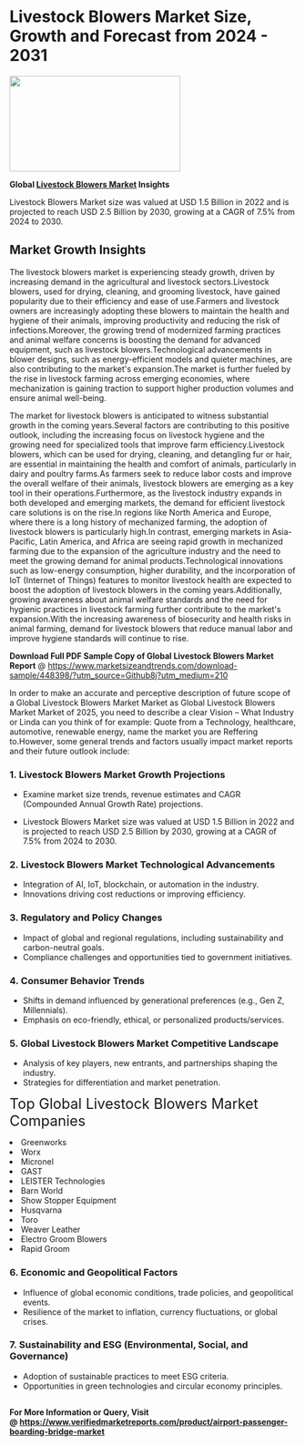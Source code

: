 <H1>Livestock Blowers Market Size, Growth and Forecast from 2024 - 2031</H1><img class="aligncenter size-medium wp-image-584254" src="https://thirdeyenews.in/wp-content/uploads/2024/09/Global-Market-Research-300x168.jpeg" alt="" width="300" height="168" /><p><strong>Global&nbsp;<a href="https://www.marketsizeandtrends.com/download-sample/448398/?utm_source=Github8j?utm_medium=210">Livestock Blowers Market</a> Insights</strong></p><p>Livestock Blowers Market size was valued at USD 1.5 Billion in 2022 and is projected to reach USD 2.5 Billion by 2030, growing at a CAGR of 7.5% from 2024 to 2030.</p><p><h2>Market Growth Insights</h2> <p>The livestock blowers market is experiencing steady growth, driven by increasing demand in the agricultural and livestock sectors.Livestock blowers, used for drying, cleaning, and grooming livestock, have gained popularity due to their efficiency and ease of use.Farmers and livestock owners are increasingly adopting these blowers to maintain the health and hygiene of their animals, improving productivity and reducing the risk of infections.Moreover, the growing trend of modernized farming practices and animal welfare concerns is boosting the demand for advanced equipment, such as livestock blowers.Technological advancements in blower designs, such as energy-efficient models and quieter machines, are also contributing to the market's expansion.The market is further fueled by the rise in livestock farming across emerging economies, where mechanization is gaining traction to support higher production volumes and ensure animal well-being.</p> <p>The market for livestock blowers is anticipated to witness substantial growth in the coming years.Several factors are contributing to this positive outlook, including the increasing focus on livestock hygiene and the growing need for specialized tools that improve farm efficiency.Livestock blowers, which can be used for drying, cleaning, and detangling fur or hair, are essential in maintaining the health and comfort of animals, particularly in dairy and poultry farms.As farmers seek to reduce labor costs and improve the overall welfare of their animals, livestock blowers are emerging as a key tool in their operations.Furthermore, as the livestock industry expands in both developed and emerging markets, the demand for efficient livestock care solutions is on the rise.In regions like North America and Europe, where there is a long history of mechanized farming, the adoption of livestock blowers is particularly high.In contrast, emerging markets in Asia-Pacific, Latin America, and Africa are seeing rapid growth in mechanized farming due to the expansion of the agriculture industry and the need to meet the growing demand for animal products.Technological innovations such as low-energy consumption, higher durability, and the incorporation of IoT (Internet of Things) features to monitor livestock health are expected to boost the adoption of livestock blowers in the coming years.Additionally, growing awareness about animal welfare standards and the need for hygienic practices in livestock farming further contribute to the market's expansion.With the increasing awareness of biosecurity and health risks in animal farming, demand for livestock blowers that reduce manual labor and improve hygiene standards will continue to rise.</p><p><span class=""><strong>Download Full PDF Sample Copy of Global Livestock Blowers Market Report</strong> @ <a href="https://www.marketsizeandtrends.com/download-sample/448398/?utm_source=Github8j?utm_medium=210" target="_blank">https://www.marketsizeandtrends.com/download-sample/448398/?utm_source=Github8j?utm_medium=210</a></span></p><p>In order to make an accurate and perceptive description of future scope of a Global&nbsp;Livestock Blowers Market Market as Global&nbsp;Livestock Blowers Market Market of 2025, you need to describe a clear Vision &ndash; What Industry or Linda can you think of for example: Quote from a Technology, healthcare, automotive, renewable energy, name the market you are Reffering to.However, some general trends and factors usually impact market reports and their future outlook include:</p><h3>1.&nbsp;<strong>Livestock Blowers Market Growth Projections</strong></h3><ul><li>Examine market size trends, revenue estimates and CAGR (Compounded Annual Growth Rate) projections.</li><li><p>Livestock Blowers Market size was valued at USD 1.5 Billion in 2022 and is projected to reach USD 2.5 Billion by 2030, growing at a CAGR of 7.5% from 2024 to 2030.</p></li></ul><h3>2.&nbsp;<strong>Livestock Blowers Market Technological Advancements</strong></h3><ul><li>Integration of AI, IoT, blockchain, or automation in the industry.</li><li>Innovations driving cost reductions or improving efficiency.</li></ul><h3>3.&nbsp;<strong>Regulatory and Policy Changes</strong></h3><ul><li>Impact of global and regional regulations, including sustainability and carbon-neutral goals.</li><li>Compliance challenges and opportunities tied to government initiatives.</li></ul><h3>4.&nbsp;<strong>Consumer Behavior Trends</strong></h3><ul><li>Shifts in demand influenced by generational preferences (e.g., Gen Z, Millennials).</li><li>Emphasis on eco-friendly, ethical, or personalized products/services.</li></ul><h3>5.&nbsp;<strong>Global Livestock Blowers Market Competitive Landscape</strong></h3><ul><li>Analysis of key players, new entrants, and partnerships shaping the industry.</li><li>Strategies for differentiation and market penetration.</li></ul><p data-pm-slice="1 1 []"><span style="color: inherit; font-family: inherit; font-size: 25px;">Top Global Livestock Blowers Market Companies</span></p><div class="" data-test-id=""><p><li>Greenworks</li><li> Worx</li><li> Micronel</li><li> GAST</li><li> LEISTER Technologies</li><li> Barn World</li><li> Show Stopper Equipment</li><li> Husqvarna</li><li> Toro</li><li> Weaver Leather</li><li> Electro Groom Blowers</li><li> Rapid Groom</li></p></div><h3>6.&nbsp;<strong>Economic and Geopolitical Factors</strong></h3><ul><li>Influence of global economic conditions, trade policies, and geopolitical events.</li><li>Resilience of the market to inflation, currency fluctuations, or global crises.</li></ul><h3>7.&nbsp;<strong>Sustainability and ESG (Environmental, Social, and Governance)</strong></h3><ul><li>Adoption of sustainable practices to meet ESG criteria.</li><li>Opportunities in green technologies and circular economy principles.</li></ul><h2><strong style="font-size: 14px;">For More Information or Query, Visit @&nbsp;</strong><a style="background-color: #ffffff; font-size: 14px;" href="https://www.marketsizeandtrends.com/report/livestock-blowers-market/" target="_blank">https://www.verifiedmarketreports.com/product/airport-passenger-boarding-bridge-market</a></h2>